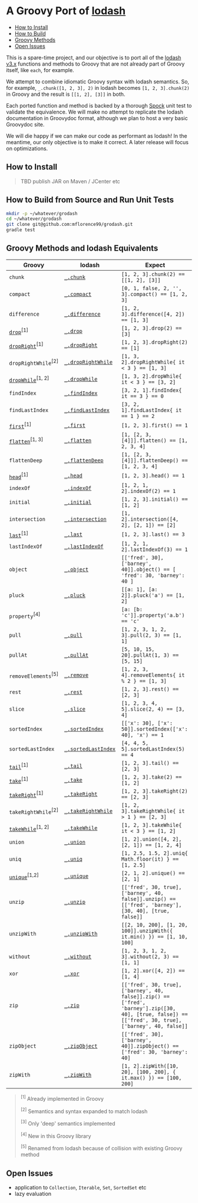 # A Groovy Port of [lodash](https://lodash.com/)

* [How to Install](#install)
* [How to Build](#build)
* [Groovy Methods](#index)
* [Open Issues](#todo)

This is a spare-time project, and our objective is to port all of the [lodash v3.x](https://lodash.com/) functions and methods to Groovy that are not already part of Groovy itself, like `each`, for example.

We attempt to combine idiomatic Groovy syntax with lodash semantics. So, for example, `_.chunk([1, 2, 3], 2)` in lodash becomes `[1, 2, 3].chunk(2)` in Groovy and the result is `[[1, 2], [3]]` in both.

Each ported function and method is backed by a thorough [Spock](http://spockframework.github.io/spock/docs/1.0/index.html) unit test to validate the equivalence. We will make no attempt to replicate the lodash documentation in Groovydoc format, although we plan to host a very basic Groovydoc site.

We will die happy if we can make our code as performant as lodash! In the meantime, our only objective is to make it correct. A later release will focus on optimizations.

## <a name='install'>How to Install

> TBD publish JAR on Maven / JCenter etc

## <a name='build'>How to Build from Source and Run Unit Tests

```sh
mkdir -p ~/whatever/grodash
cd ~/whatever/grodash
git clone git@github.com:mflorence99/grodash.git
gradle test
```

## <a name='index'>Groovy Methods and lodash Equivalents

| Groovy | lodash | Expect |
| --- | --- | --- |
| `chunk` | [`_.chunk`](https://lodash.com/docs#chunk) | `[1, 2, 3].chunk(2) == [[1, 2], [3]]` |
| `compact` | [`_.compact`](https://lodash.com/docs#compact) | `[0, 1, false, 2, '', 3].compact() == [1, 2, 3]` |
| `difference` | [`_.difference`](https://lodash.com/docs#difference) | `[1, 2, 3].difference([4, 2]) == [1, 3]` |
| [`drop`](http://docs.groovy-lang.org/latest/html/groovy-jdk/java/util/List.html#drop%28int%29)<sup>[1]</sup> | [`_.drop`](https://lodash.com/docs#drop) | `[1, 2, 3].drop(2) == [3]` |
| [`dropRight`](http://docs.groovy-lang.org/latest/html/groovy-jdk/java/util/List.html#dropRight%28int%29)<sup>[1]</sup> | [`_.dropRight`](https://lodash.com/docs#dropRight) | `[1, 2, 3].dropRight(2) == [1]` |
| `dropRightWhile`<sup>[2]</sup> | [`_.dropRightWhile`](https://lodash.com/docs#dropRightWhile) | `[1, 3, 2].dropRightWhile{ it < 3 } == [1, 3]` |
| [`dropWhile`](http://docs.groovy-lang.org/latest/html/groovy-jdk/java/util/List.html#dropWhile%28groovy.lang.Closure%29)<sup>[1, 2]</sup> | [`_.dropWhile`](https://lodash.com/docs#dropWhile) | `[1, 3, 2].dropWhile{ it < 3 } == [3, 2]` |
| `findIndex` | [`_.findIndex`](https://lodash.com/docs#findIndex) | `[3, 2, 1].findIndex{ it == 3 } == 0` |
| `findLastIndex` | [`_.findLastIndex`](https://lodash.com/docs#findLastIndex) | `[3, 2, 1].findLastIndex{ it == 1 } == 2` |
| [`first`](http://docs.groovy-lang.org/latest/html/groovy-jdk/java/util/List.html#first%28%29)<sup>[1]</sup> | [`_.first`](https://lodash.com/docs#first) | `[1, 2, 3].first() == 1` |
| [`flatten`](http://docs.groovy-lang.org/latest/html/groovy-jdk/java/util/List.html#flatten%28%29)<sup>[1, 3]</sup> | [`_.flatten`](https://lodash.com/docs#flatten) | `[1, [2, 3, [4]]].flatten() == [1, 2, 3, 4]` |
| `flattenDeep` | [`_.flattenDeep`](https://lodash.com/docs#flattenDeep) | `[1, [2, 3, [4]]].flattenDeep() == [1, 2, 3, 4]` |
| [`head`](http://docs.groovy-lang.org/latest/html/groovy-jdk/java/util/List.html#head%28%29)<sup>[1]</sup> | [`_.head`](https://lodash.com/docs#head) | `[1, 2, 3].head() == 1` |
| `indexOf` | [`_.indexOf`](https://lodash.com/docs#indexOf) | `[1, 2, 1, 2].indexOf(2) == 1` |
| `initial` | [`_.initial`](https://lodash.com/docs#initial) | `[1, 2, 3].initial() == [1, 2]` |
| `intersection` | [`_.intersection`](https://lodash.com/docs#intersection) | `[1, 2].intersection([4, 2], [2, 1]) == [2]` |
| [`last`](http://docs.groovy-lang.org/latest/html/groovy-jdk/java/util/List.html#last%28%29)<sup>[1]</sup> | [`_.last`](https://lodash.com/docs#last) | `[1, 2, 3].last() == 3` |
| `lastIndexOf` | [`_.lastIndexOf`](https://lodash.com/docs#lastIndexOf) | `[1, 2, 1, 2].lastIndexOf(3) == 1` |
| `object` | [`_.object`](https://lodash.com/docs#object) | `[['fred', 30], ['barney', 40]].object() == [ 'fred': 30, 'barney': 40 ]` |
| `pluck` | [`_.pluck`](https://lodash.com/docs#pluck) | `[[a: 1], [a: 2]].pluck('a') == [1, 2]` |
| `property`<sup>[4]</sup> |  | `[a: [b: 'c']].property('a.b') == 'c'` |
| `pull` | [`_.pull`](https://lodash.com/docs#pull) | `[1, 2, 3, 1, 2, 3].pull(2, 3) == [1, 1]` |
| `pullAt` | [`_.pullAt`](https://lodash.com/docs#pullAt) | `[5, 10, 15, 20].pullAt(1, 3) == [5, 15]` |
| `removeElements`<sup>[5]</sup> | [`_.remove`](https://lodash.com/docs#remove) | `[1, 2, 3, 4].removeElements{ it % 2 } == [1, 3]` |
| `rest` | [`_.rest`](https://lodash.com/docs#rest) | `[1, 2, 3].rest() == [2, 3]` |
| `slice` | [`_.slice`](https://lodash.com/docs#slice) | `[1, 2, 3, 4, 5].slice(2, 4) == [3, 4]` |
| `sortedIndex` | [`_.sortedIndex`](https://lodash.com/docs#sortedIndex) | `[['x': 30], ['x': 50]].sortedIndex(['x': 40], 'x') == 1` |
| `sortedLastIndex` | [`_.sortedLastIndex`](https://lodash.com/docs#sortedLastIndex) | `[4, 4, 5, 5].sortedLastIndex(5) == 4` |
| [`tail`](http://docs.groovy-lang.org/latest/html/groovy-jdk/java/util/List.html#tail%28%29)<sup>[1]</sup> | [`_.tail`](https://lodash.com/docs#tail) | `[1, 2, 3].tail() == [2, 3]` |
| [`take`](http://docs.groovy-lang.org/latest/html/groovy-jdk/java/util/List.html#take%28int%29)<sup>[1]</sup> | [`_.take`](https://lodash.com/docs#take) | `[1, 2, 3].take(2) == [1, 2]` |
| [`takeRight`](http://docs.groovy-lang.org/latest/html/groovy-jdk/java/util/List.html#takeRight%28int%29)<sup>[1]</sup> | [`_.takeRight`](https://lodash.com/docs#takeRight) | `[1, 2, 3].takeRight(2) == [2, 3]` |
| `takeRightWhile`<sup>[2]</sup> | [`_.takeRightWhile`](https://lodash.com/docs#takeRightWhile) | `[1, 2, 3].takeRightWhile{ it > 1 } == [2, 3]` |
| [`takeWhile`](http://docs.groovy-lang.org/latest/html/groovy-jdk/java/util/List.html#takeWhile%28groovy.lang.Closure%29)<sup>[1, 2]</sup> | [`_.takeWhile`](https://lodash.com/docs#takeWhile) | `[1, 2, 3].takeWhile{ it < 3 } == [1, 2]` |
| `union` | [`_.union`](https://lodash.com/docs#union) | `[1, 2].union([4, 2], [2, 1]) == [1, 2, 4]` |
| `uniq` | [`_.uniq`](https://lodash.com/docs#uniq) | `[1, 2.5, 1.5, 2].uniq{ Math.floor(it) } == [1, 2.5]` |
| [`unique`](http://docs.groovy-lang.org/latest/html/groovy-jdk/java/util/List.html#unique%28%29)<sup>[1,2]</sup> | [`_.unique`](https://lodash.com/docs#unique) | `[2, 1, 2].unique() == [2, 1]` |
| `unzip` | [`_.unzip`](https://lodash.com/docs#unzip) | `[['fred', 30, true], ['barney', 40, false]].unzip() == [['fred', 'barney'], [30, 40], [true, false]]` |
| `unzipWith` | [`_.unzipWith`](https://lodash.com/docs#unzipWith) | `[[2, 10, 200], [1, 20, 100]].unzipWith({ it.min() }) == [1, 10, 100]` |
| `without` | [`_.without`](https://lodash.com/docs#without) | `[1, 2, 3, 1, 2, 3].without(2, 3) == [1, 1]` |
| `xor` | [`_.xor`](https://lodash.com/docs#xor) | `[1, 2].xor([4, 2]) == [1, 4]` |
| `zip` | [`_.zip`](https://lodash.com/docs#zip) | `[['fred', 30, true], ['barney', 40, false]].zip() == ['fred', 'barney'].zip([30, 40], [true, false]) == [['fred', 30, true], ['barney', 40, false]]` |
| `zipObject` | [`_.zipObject`](https://lodash.com/docs#zipObject) | `[['fred', 30], ['barney', 40]].zipObject() == ['fred': 30, 'barney': 40]` |
| `zipWith` | [`_.zipWith`](https://lodash.com/docs#zipWith) | `[1, 2].zipWith([10, 20], [100, 200], { it.max() }) == [100, 200]` |

> <sup>[1]</sup> Already implemented in Groovy
>
> <sup>[2]</sup> Semantics and syntax expanded to match lodash
>
> <sup>[3]</sup> Only 'deep' semantics implemented
>
> <sup>[4]</sup> New in this Groovy library
>
> <sup>[5]</sup> Renamed from lodash because of collision with existing Groovy method

## <a name='todo'>Open Issues

* application to `Collection`, `Iterable`, `Set`, `SortedSet` etc
* lazy evaluation

